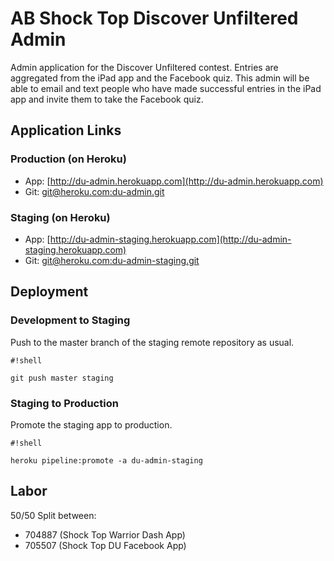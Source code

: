 # AB Shock Top Discover Unfiltered Admin

Admin application for the Discover Unfiltered contest.  Entries are aggregated from the iPad app and the Facebook quiz.  This admin will be able to email and text people who have made successful entries in the iPad app and invite them to take the Facebook quiz.

## Application Links ##

### Production (on Heroku) ###

* App: [http://du-admin.herokuapp.com](http://du-admin.herokuapp.com)
* Git: [git@heroku.com:du-admin.git](git@heroku.com:du-admin.git)

### Staging (on Heroku) ###

* App: [http://du-admin-staging.herokuapp.com](http://du-admin-staging.herokuapp.com)
* Git: [git@heroku.com:du-admin-staging.git](git@heroku.com:du-admin-staging.git)

## Deployment ##
### Development to Staging ###
Push to the master branch of the staging remote repository as usual.

```
#!shell

git push master staging
```



### Staging to Production ###
Promote the staging app to production.


```
#!shell

heroku pipeline:promote -a du-admin-staging
```


## Labor ##

50/50 Split between:

* 704887 (Shock Top Warrior Dash App)
* 705507 (Shock Top DU Facebook App)